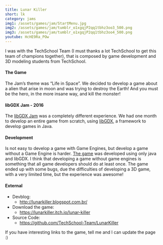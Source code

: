 ```yaml
---
title: Lunar Killer
short: lk
category: jams
img1: /assets/games/jam/StartMenu.jpg
img2: /assets/games/jam/tumblr_o1xgqjP2qq1tbhz3oo3_500.png
img3: /assets/games/jam/tumblr_o1xgqjP2qq1tbhz3oo4_500.png
youtube: HcHE9Ra_POw
---
```


I was with the TechSchool Team (I must thanks a lot TechSchool to get this team of champions together), that is composed by game development and 3D modeling students from TechSchool.

#### The Game

The Jam’s theme was “Life in Space”. We decided to develop a game about a alien that arise in moon and was trying to destroy the Earth! And you must be the hero, in the more insane way, and kill the monster!

#### libGDX Jam - 2016

The [libGDX Jam](https://itch.io/jam/libgdxjam) was a completely different experience. We had one month to develop an entire game from scratch, using [libGDX](https://libgdx.badlogicgames.com/), a framework to develop games in Java.

#### Development

Is not easy to develop a game with Game Engines, but develop a game without a Game Engine is harder. [The game](https://itch.io/jam/libgdxjam/rate/49383) was developed using only java and libGDX. I think that developing a game without game engines is something that all game developers should do at least once. The game ended up with some bugs, due the difficulties of developing a 3D game, with a very limited time, but the experience was awesome!

#### External

- Devblog:
	- <http://lunarkiller.blogspot.com.br/>
- Download the game:
	- <https://lunarkiller.itch.io/lunar-killer>
- Source Code:
	- <https://github.com/TechSchool-Team/LunarKiller>

If you have interesting links to the game, tell me and I can update the page :)